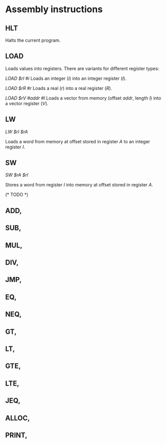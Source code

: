 # Assembly instructions

## HLT
Halts the current program.

## LOAD
Loads values into registers. There are variants for different register types:

*LOAD $rI #i*
Loads an integer (*i*) into an integer register (*I*).

*LOAD $rR #r*
Loads a real (*r*) into a real register (*R*).

*LOAD $rV #addr #l*
Loads a vector from memory (offset *addr*, length *l*) into a vector register (*V*).

## LW
*LW $rI $rA*

Loads a word from memory at offset stored in register *A* to an integer register *I*.

## SW
*SW $rA $rI*

Stores a word from register *I* into memory at offset stored in register *A*.

(* TODO *)
## ADD,
## SUB,
## MUL,
## DIV,
## JMP,
## EQ,
## NEQ,
## GT,
## LT,
## GTE,
## LTE,
## JEQ,
## ALLOC,
## PRINT,
